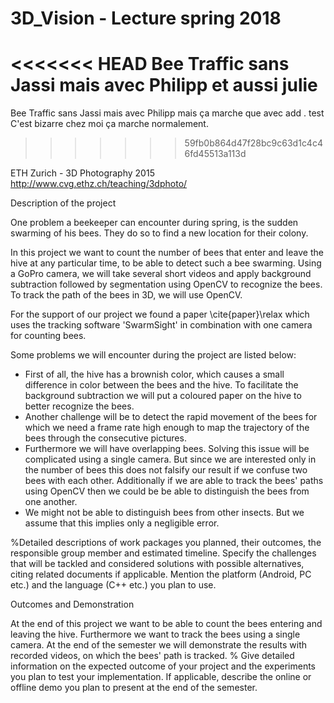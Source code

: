 # 3D_Vision - Lecture spring 2018

<<<<<<< HEAD
Bee Traffic sans Jassi mais avec Philipp et aussi julie
=======
Bee Traffic sans Jassi mais avec Philipp mais ça marche que avec add . test
C'est bizarre chez moi ça marche normalement.
>>>>>>> 59fb0b864d47f28bc9c63d1c4c46fd45513a113d

ETH Zurich - 3D Photography 2015
http://www.cvg.ethz.ch/teaching/3dphoto/
 

Description of the project

One problem a beekeeper can encounter during spring, is the sudden swarming of his bees. They do so to find a new location for their colony.

In this project we want to count the number of bees that enter and leave the hive at any particular time, to be able to detect such a bee swarming. Using a GoPro camera, we will take several short videos and apply background subtraction followed by segmentation using OpenCV to recognize the bees. To track the path of the bees in 3D, we will use OpenCV.

For the support of our project we found a paper \cite{paper}\relax which uses the tracking software 'SwarmSight' in combination with one camera for counting bees. 


Some problems we will encounter during the project are listed below:

- First of all, the hive has a brownish color, which causes a small difference in color between the bees and the hive. To facilitate the background subtraction we will put a coloured paper on the hive to better recognize the bees.
- Another challenge will be to detect the rapid movement of the bees for which we need a frame rate high enough to map the trajectory of the bees through the consecutive pictures.
- Furthermore we will have overlapping bees. Solving this issue will be complicated using a single camera. But since we are interested only in the number of bees this does not falsify our result if we confuse two bees with each other. Additionally if we are able to track the bees' paths using OpenCV then we could be be able to distinguish the bees from one another.
- We might not be able to distinguish bees from other insects. But we assume that this implies only a negligible error.


%Detailed descriptions of work packages you planned, their outcomes, the responsible group member and estimated timeline. Specify the challenges that will be tackled and considered solutions with possible alternatives, citing related documents if applicable. Mention the platform (Android, PC etc.) and the language (C++ etc.) you plan to use.

Outcomes and Demonstration

At the end of this project we want to be able to count the bees entering and leaving the hive. Furthermore we want to track the bees using a single camera. At the end of the semester we will demonstrate the results with recorded videos, on which the bees' path is tracked.
% Give detailed information on the expected outcome of your project and the experiments you plan to test your implementation. If applicable, describe the online or offline demo you plan to present at the end of the semester.



